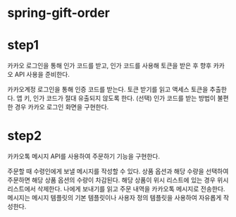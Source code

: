# spring-gift-order

# step1

카카오 로그인을 통해 인가 코드를 받고, 인가 코드를 사용해 토큰을 받은 후 향후 카카오 API 사용을 준비한다.

카카오계정 로그인을 통해 인증 코드를 받는다.
토큰 받기를 읽고 액세스 토큰을 추출한다.
앱 키, 인가 코드가 절대 유출되지 않도록 한다.
(선택) 인가 코드를 받는 방법이 불편한 경우 카카오 로그인 화면을 구현한다.

# step2

카카오톡 메시지 API를 사용하여 주문하기 기능을 구현한다.

주문할 때 수령인에게 보낼 메시지를 작성할 수 있다.
상품 옵션과 해당 수량을 선택하여 주문하면 해당 상품 옵션의 수량이 차감된다.
해당 상품이 위시 리스트에 있는 경우 위시 리스트에서 삭제한다.
나에게 보내기를 읽고 주문 내역을 카카오톡 메시지로 전송한다.
메시지는 메시지 템플릿의 기본 템플릿이나 사용자 정의 템플릿을 사용하여 자유롭게 작성한다.